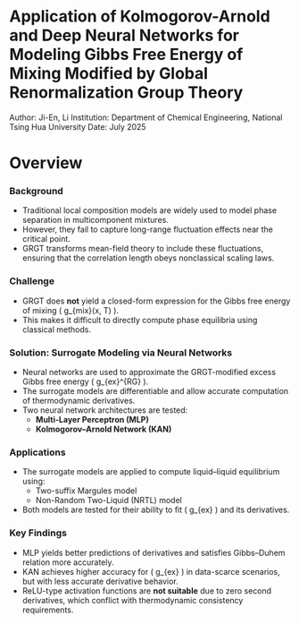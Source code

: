 # Application of Kolmogorov-Arnold and Deep Neural Networks for Modeling Gibbs Free Energy of Mixing Modified by Global Renormalization Group Theory

Author: Ji-En, Li
Institution: Department of Chemical Engineering, National Tsing Hua University
Date: July 2025
# Overview

### Background
- Traditional local composition models are widely used to model phase separation in multicomponent mixtures.
- However, they fail to capture long-range fluctuation effects near the critical point.
- GRGT transforms mean-field theory to include these fluctuations, ensuring that the correlation length obeys nonclassical scaling laws.

### Challenge
- GRGT does **not** yield a closed-form expression for the Gibbs free energy of mixing \( g_{mix}(x, T) \).
- This makes it difficult to directly compute phase equilibria using classical methods.

### Solution: Surrogate Modeling via Neural Networks
- Neural networks are used to approximate the GRGT-modified excess Gibbs free energy \( g_{ex}^{RG} \).
- The surrogate models are differentiable and allow accurate computation of thermodynamic derivatives.
- Two neural network architectures are tested:
  - **Multi-Layer Perceptron (MLP)**
  - **Kolmogorov–Arnold Network (KAN)**

### Applications
- The surrogate models are applied to compute liquid–liquid equilibrium using:
  - Two-suffix Margules model
  - Non-Random Two-Liquid (NRTL) model
- Both models are tested for their ability to fit \( g_{ex} \) and its derivatives.

### Key Findings
- MLP yields better predictions of derivatives and satisfies Gibbs–Duhem relation more accurately.
- KAN achieves higher accuracy for \( g_{ex} \) in data-scarce scenarios, but with less accurate derivative behavior.
- ReLU-type activation functions are **not suitable** due to zero second derivatives, which conflict with thermodynamic consistency requirements.
